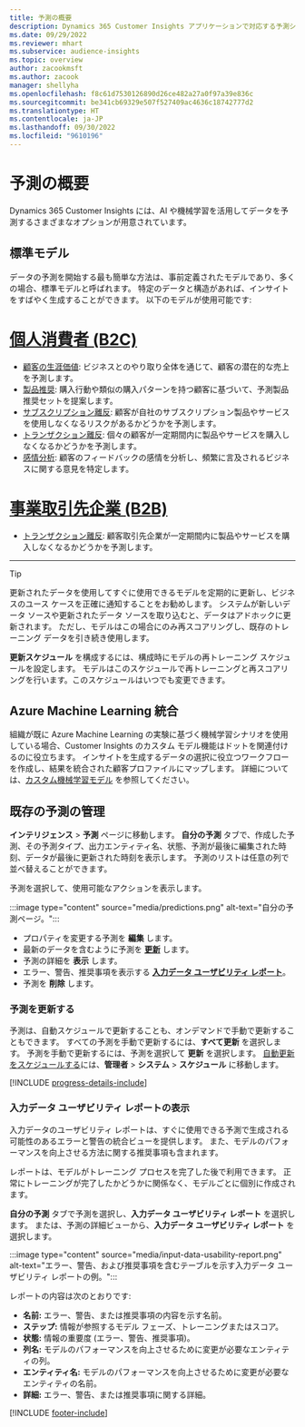 ```yaml
---
title: 予測の概要
description: Dynamics 365 Customer Insights アプリケーションで対応する予測シナリオとオプション。
ms.date: 09/29/2022
ms.reviewer: mhart
ms.subservice: audience-insights
ms.topic: overview
author: zacookmsft
ms.author: zacook
manager: shellyha
ms.openlocfilehash: f8c61d7530126890d26ce482a27a0f97a39e836c
ms.sourcegitcommit: be341cb69329e507f527409ac4636c18742777d2
ms.translationtype: HT
ms.contentlocale: ja-JP
ms.lasthandoff: 09/30/2022
ms.locfileid: "9610196"
---
```

# <a name="predictions-overview"></a>予測の概要

Dynamics 365 Customer Insights には、AI や機械学習を活用してデータを予測するさまざまなオプションが用意されています。

## <a name="out-of-box-models"></a>標準モデル

データの予測を開始する最も簡単な方法は、事前定義されたモデルであり、多くの場合、標準モデルと呼ばれます。 特定のデータと構造があれば、インサイトをすばやく生成することができます。 以下のモデルが使用可能です:

# <a name="individual-consumers-b-to-c"></a>[個人消費者 (B2C)](#tab/b2c)

- [顧客の生涯価値](predict-customer-lifetime-value.md): ビジネスとのやり取り全体を通じて、顧客の潜在的な売上を予測します。
- [製品推奨](predict-product-recommendation.md): 購入行動や類似の購入パターンを持つ顧客に基づいて、予測製品推奨セットを提案します。
- [サブスクリプション離反](predict-subscription-churn.md): 顧客が自社のサブスクリプション製品やサービスを使用しなくなるリスクがあるかどうかを予測します。
- [トランザクション離反](predict-transactional-churn.md): 個々の顧客が一定期間内に製品やサービスを購入しなくなるかどうかを予測します。
- [感情分析](sentiment-analysis.md): 顧客のフィードバックの感情を分析し、頻繁に言及されるビジネスに関する意見を特定します。

# <a name="business-accounts-b-to-b"></a>[事業取引先企業 (B2B)](#tab/b2b)

- [トランザクション離反](predict-transactional-churn.md): 顧客取引先企業が一定期間内に製品やサービスを購入しなくなるかどうかを予測します。

---

> [!TIP]
> 更新されたデータを使用してすぐに使用できるモデルを定期的に更新し、ビジネスのユース ケースを正確に通知することをお勧めします。 システムが新しいデータ ソースや更新されたデータ ソースを取り込むと、データはアドホックに更新されます。 ただし、モデルはこの場合にのみ再スコアリングし、既存のトレーニング データを引き続き使用します。
>
> **更新スケジュール** を構成するには、構成時にモデルの再トレーニング スケジュールを設定します。 モデルはこのスケジュールで再トレーニングと再スコアリングを行います。このスケジュールはいつでも変更できます。

## <a name="azure-machine-learning-integration"></a>Azure Machine Learning 統合

組織が既に Azure Machine Learning の実験に基づく機械学習シナリオを使用している場合、Customer Insights のカスタム モデル機能はドットを関連付けるのに役立ちます。 インサイトを生成するデータの選択に役立つワークフローを作成し、結果を統合された顧客プロファイルにマップします。 詳細については、[カスタム機械学習モデル](custom-models.md) を参照してください。

## <a name="manage-existing-predictions"></a>既存の予測の管理

**インテリジェンス** > **予測** ページに移動します。 **自分の予測** タブで、作成した予測、その予測タイプ、出力エンティティ名、状態、予測が最後に編集された時刻、データが最後に更新された時刻を表示します。 予測のリストは任意の列で並べ替えることができます。

予測を選択して、使用可能なアクションを表示します。

:::image type="content" source="media/predictions.png" alt-text="自分の予測ページ。":::

- プロパティを変更する予測を **編集** します。
- 最新のデータを含むように予測を [**更新**](#refresh-a-prediction) します。
- 予測の詳細を **表示** します。
- エラー、警告、推奨事項を表示する [**入力データ ユーザビリティ レポート**](#view-the-input-data-usability-report)。
- 予測を **削除** します。

### <a name="refresh-a-prediction"></a>予測を更新する

予測は、自動スケジュールで更新することも、オンデマンドで手動で更新することもできます。 すべての予測を手動で更新するには、**すべて更新** を選択します。 予測を手動で更新するには、予測を選択して **更新** を選択します。 [自動更新をスケジュールする](schedule-refresh.md)には、**管理者** > **システム** > **スケジュール** に移動します。

[!INCLUDE [progress-details-include](includes/progress-details-pane.md)]

### <a name="view-the-input-data-usability-report"></a>入力データ ユーザビリティ レポートの表示

入力データのユーザビリティ レポートは、すぐに使用できる予測で生成される可能性のあるエラーと警告の統合ビューを提供します。 また、モデルのパフォーマンスを向上させる方法に関する推奨事項も含まれます。

レポートは、モデルがトレーニング プロセスを完了した後で利用できます。 正常にトレーニングが完了したかどうかに関係なく、モデルごとに個別に作成されます。

**自分の予測** タブで予測を選択し、**入力データ ユーザビリティ レポート** を選択します。 または、予測の詳細ビューから、**入力データ ユーザビリティ レポート** を選択します。

:::image type="content" source="media/input-data-usability-report.png" alt-text="エラー、警告、および推奨事項を含むテーブルを示す入力データ ユーザビリティ レポートの例。":::

レポートの内容は次のとおりです:

- **名前:** エラー、警告、または推奨事項の内容を示す名前。
- **ステップ:** 情報が参照するモデル フェーズ、トレーニングまたはスコア。
- **状態:** 情報の重要度 (エラー、警告、推奨事項)。
- **列名:** モデルのパフォーマンスを向上させるために変更が必要なエンティティの列。
- **エンティティ名:** モデルのパフォーマンスを向上させるために変更が必要なエンティティの名前。
- **詳細:** エラー、警告、または推奨事項に関する詳細。

[!INCLUDE [footer-include](includes/footer-banner.md)]

